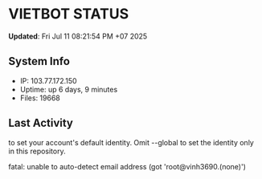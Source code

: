 # VIETBOT STATUS
**Updated**: Fri Jul 11 08:21:54 PM +07 2025

## System Info
- IP: 103.77.172.150
- Uptime: up 6 days, 9 minutes
- Files: 19668

## Last Activity

to set your account's default identity.
Omit --global to set the identity only in this repository.

fatal: unable to auto-detect email address (got 'root@vinh3690.(none)')
